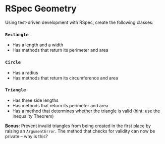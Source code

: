 # RSpec Geometry

Using test-driven development with RSpec, create the following classes:

### `Rectangle`

* Has a length and a width
* Has methods that return its perimeter and area

### `Circle`

* Has a radius
* Has methods that return its circumference and area

### `Triangle`

* Has three side lengths
* Has methods that return its perimeter and area
* Has a method that determines whether the triangle is valid (hint: use the Inequality Theorem)

**Bonus:** Prevent invalid triangles from being created in the first place by raising an `ArgumentError`. The method that checks for validity can now be private &ndash; why is this?
